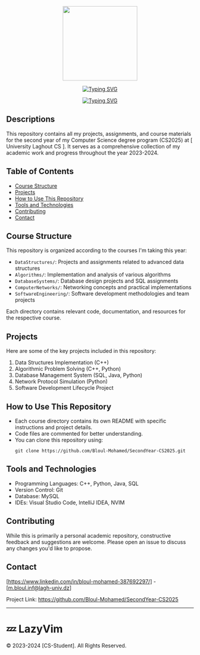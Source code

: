 
<div align="center">
  
 <img src="https://media.giphy.com/media/qEqiI3Oq7vBkoE236M/giphy.gif" width="200"/>



<a href="https://git.io/typing-svg"><img src="https://readme-typing-svg.herokuapp.com?font=Foldit&size=32&pause=1000&color=1D2EF7&background=FF60F100&center=true&vCenter=true&width=435&lines=2025" alt="Typing SVG" /></a>

<a href="https://git.io/typing-svg"><img src="https://readme-typing-svg.herokuapp.com?font=Bungee+Spice&size=30&pause=1000&color=1D2EF7&background=FF60F100&center=true&vCenter=true&width=435&lines=Second+Year+CS2025" alt="Typing SVG" /></a>


</div>






## Descriptions
This repository contains all my projects, assignments, and course materials for the second year of my Computer Science degree program (CS2025) at [ University Laghout CS ]. It serves as a comprehensive collection of my academic work and progress throughout the year 2023-2024.

## Table of Contents
- [Course Structure](#course-structure)
- [Projects](#projects)
- [How to Use This Repository](#how-to-use-this-repository)
- [Tools and Technologies](#tools-and-technologies)
- [Contributing](#contributing)
- [Contact](#contact)

## Course Structure
This repository is organized according to the courses I'm taking this year:

- `DataStructures/`: Projects and assignments related to advanced data structures
- `Algorithms/`: Implementation and analysis of various algorithms
- `DatabaseSystems/`: Database design projects and SQL assignments
- `ComputerNetworks/`: Networking concepts and practical implementations
- `SoftwareEngineering/`: Software development methodologies and team projects
<!-- Add or modify courses as per your curriculum -->

Each directory contains relevant code, documentation, and resources for the respective course.

## Projects
Here are some of the key projects included in this repository:

1. Data Structures Implementation (C++)
2. Algorithmic Problem Solving (C++, Python)
3. Database Management System (SQL, Java, Python)
4. Network Protocol Simulation (Python)
5. Software Development Lifecycle Project
<!-- Add or modify projects as you complete them -->

## How to Use This Repository
- Each course directory contains its own README with specific instructions and project details.
- Code files are commented for better understanding.
- You can clone this repository using:
  ```
  git clone https://github.com/Bloul-Mohamed/SecondYear-CS2025.git
  ```

## Tools and Technologies
- Programming Languages: C++, Python, Java, SQL
- Version Control: Git
- Database: MySQL 
- IDEs: Visual Studio Code, IntelliJ IDEA, NVIM
<!-- Add or modify tools and technologies as per your usage -->

## Contributing
While this is primarily a personal academic repository, constructive feedback and suggestions are welcome. Please open an issue to discuss any changes you'd like to propose.

## Contact
[https://www.linkedin.com/in/bloul-mohamed-387692297/] - [m.bloul.inf@lagh-univ.dz]

Project Link: https://github.com/Bloul-Mohamed/SecondYear-CS2025

---
# 💤 LazyVim
© 2023-2024 [CS-Student]. All Rights Reserved.
